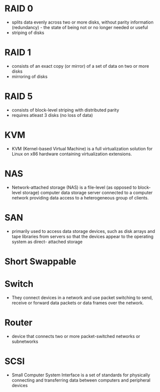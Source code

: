 # RAID 0 #
  * splits data evenly across two or more disks, without parity information (redundancy) - the state of being not or no longer needed or useful
  * striping of disks

# RAID 1 #
  * consists of an exact copy (or mirror) of a set of data on two or more disks
  * mirroring of disks
  
# RAID 5 #
  * consists of block-level striping with distributed parity
  * requires atleast 3 disks (no loss of data)
 


# KVM #
  * KVM (Kernel-based Virtual Machine) is a full virtualization solution for Linux on x86 hardware containing virtualization extensions.
  
# NAS #
  * Network-attached storage (NAS) is a file-level (as opposed to block-level storage) computer data storage server connected to a computer network providing data access     to a heterogeneous group of clients.
 
# SAN #
  * primarily used to access data storage devices, such as disk arrays and tape libraries from servers so that the devices appear to the operating system as direct-         attached storage

# Short Swappable #
  
# Switch #
  * They connect devices in a network and use packet switching to send, receive or forward data packets or data frames over the network.
  
# Router #
  * device that connects two or more packet-switched networks or subnetworks
  
# SCSI #
  * Small Computer System Interface is a set of standards for physically connecting and transferring data between computers and peripheral devices  
